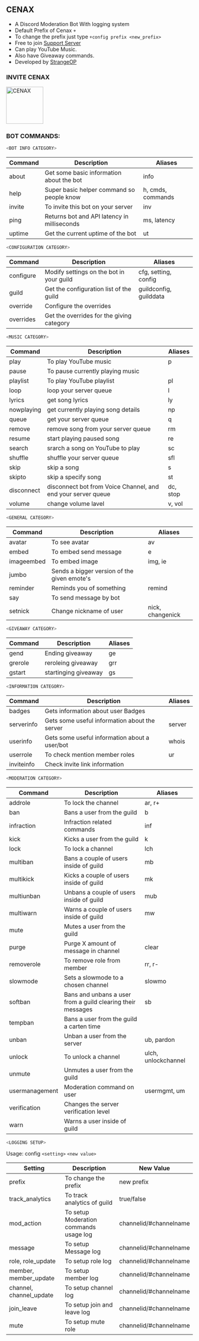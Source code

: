## CENAX

- A Discord Moderation Bot With logging system
- Default Prefix of Cenax `+`
- To change the prefix just type `+config prefix <new_prefix>`
- Free to join [Support Server](https://discord.gg/xD9gAyWZ8B)
- Can play YouTube Music.
- Also have Giveaway commands.
- Developed by [StrangeOP](https://github.com/Strange0P)<br />

### INVITE CENAX

<p align="left">
<a href="https://discord.com/oauth2/authorize?client_id=800298879445630978&permissions=8&scope=bot">
    <img src="https://cdn.discordapp.com/attachments/783253133609795625/811580914697240586/Cenax_BW_NB.png" alt="CENAX" width="100"/>
  </a>

<br />



### BOT COMMANDS:


```js
<BOT INFO CATEGORY>
```

| Command | Description  | Aliases |
|--|--|--|
| about | Get some basic information about the bot | info |
| help | Super basic helper command so people know | h, cmds, commands |
| invite | To invite this bot on your server | inv |
| ping | Returns bot and API latency in milliseconds | ms, latency |
| uptime | Get the current uptime of the bot | ut |



```js
<CONFIGURATION CATEGORY>
```

| Command | Description  | Aliases |
|--|--|--|
| configure | Modify settings on the bot in your guild | cfg, setting, config |
| guild | Get the configuration list of the guild | guildconfig, guilddata |
| override | Configure the overrides |  |
| overrides | Get the overrides for the giving category |  |


```js
<MUSIC CATEGORY>
```

| Command | Description  | Aliases |
|--|--|--|
| play | To play YouTube music | p |
| pause | To pause currently playing music |  |
| playlist | To play YouTube playlist | pl |
| loop | loop your server queue | l |
| lyrics | get song lyrics | ly |
| nowplaying | get currently playing song details | np |
| queue | get your server queue | q |
| remove | remove song from your server queue | rm |
| resume | start playing paused song | re |
| search | srarch a song on YouTube to play | sc |
| shuffle | shuffle your server queue | sfl |
| skip | skip a song | s |
| skipto | skip a specify song | st |
| disconnect | disconnect bot from Voice Channel, and end your server queue | dc, stop |
| volume | change volume lavel | v, vol |



```js
<GENERAL CATEGORY>
```

| Command | Description  | Aliases |
|--|--|--|
| avatar | To see avatar | av |
| embed | To embed send message | e |
| imageembed | To embed image | img, ie |
| jumbo | Sends a bigger version of the given emote's |  |
| reminder | Reminds you of something | remind |
| say | To send message by bot |  |
| setnick | Change nickname of user | nick, changenick |



```js
<GIVEAWAY CATEGORY>
```

| Command | Description  | Aliases |
|--|--|--|
| gend | Ending giveaway | ge |
| grerole | reroleing giveaway | grr |
| gstart | startinging giveaway | gs |



```js
<INFORMATION CATEGORY>
```

| Command | Description  | Aliases |
|--|--|--|
| badges | Gets information about user Badges |  |
| serverinfo | Gets some useful information about the server | server |
| userinfo | Gets some useful information about a user/bot | whois |
| userrole | To check mention member roles | ur |
| inviteinfo | Check invite link information |  |



```js
<MODERATION CATEGORY>
```

| Command | Description  | Aliases |
|--|--|--|
| addrole | To lock the channel | ar, r+ |
| ban | Bans a user from the guild | b |
| infraction | Infraction related commands | inf |
| kick | Kicks a user from the guild | k |
| lock | To lock a channel | lch |
| multiban | Bans a couple of users inside of guild | mb |
| multikick | Kicks a couple of users inside of guild | mk |
| multiunban | Unbans a couple of users inside of guild | mub |
| multiwarn | Warns a couple of users inside of guild | mw |
| mute | Mutes a user from the guild |  |
| purge | Purge X amount of message in channel | clear |
| removerole | To remove role from member | rr, r- |
| slowmode | Sets a slowmode to a chosen channel | slowmo |
| softban | Bans and unbans a user from a guild clearing their messages | sb |
| tempban | Bans a user from the guild a carten time |  |
| unban | Unban a user from the server | ub, pardon |
| unlock | To unlock a channel | ulch, unlockchannel |
| unmute | Unmutes a user from the guild |  |
| usermanagement | Moderation command on user | usermgmt, um |
| verification | Changes the server verification level |  |
| warn | Warns a user inside of guild |  |


```js
<LOGGING SETUP>
```

Usage: config `<setting>` `<new value>`

| Setting | Description  | New Value |
|--|--|--|
| prefix | To change the prefix | new prefix |
| track_analytics | To track analytics of guild | true/false |
| mod_action | To setup Moderation commands usage log | channelid/#channelname |
| message | To setup Message log | channelid/#channelname |
| role, role_update | To setup role log | channelid/#channelname |
| member, member_update | To setup member log | channelid/#channelname |
| channel, channel_update | To setup channel log | channelid/#channelname |
| join_leave | To setup join and leave log | channelid/#channelname |
| mute | To setup mute role | channelid/#channelname |

